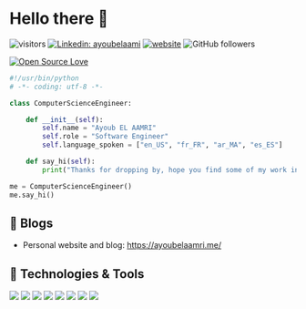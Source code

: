 # Hello there 👋

<!-- [![Twitter Follow](https://img.shields.io/twitter/follow/misteranmol?label=Follow)](https://twitter.com/intent/follow?screen_name=misteranmol) -->
![visitors](https://visitor-badge.laobi.icu/badge?page_id=ayoubelaamri.ayoubelaamri)
[![Linkedin: ayoubelaami](https://img.shields.io/badge/-ayoubelaamri-blue?style=flat-square&logo=Linkedin&logoColor=white&link=https://www.linkedin.com/in/ayoubelaamri/)](https://www.linkedin.com/in/ayoubelaamri/)
[![website](https://img.shields.io/badge/Website-46a2f1.svg?&style=flat-square&logo=Google-Chrome&logoColor=white&link=https://ayoubelaamri.me/)](https://ayoubelaamri.me/)
![GitHub followers](https://img.shields.io/github/followers/ayoubelaamri?label=Follow&style=social)

[![Open Source Love](https://badges.frapsoft.com/os/v1/open-source.svg?v=102)](https://github.com/ellerbrock/open-source-badge/)


```python
#!/usr/bin/python
# -*- coding: utf-8 -*-

class ComputerScienceEngineer:

    def __init__(self):
        self.name = "Ayoub EL AAMRI"
        self.role = "Software Engineer"
        self.language_spoken = ["en_US", "fr_FR", "ar_MA", "es_ES"]

    def say_hi(self):
        print("Thanks for dropping by, hope you find some of my work interesting.")

me = ComputerScienceEngineer()
me.say_hi()
```

## 📝 Blogs

- Personal website and blog: https://ayoubelaamri.me/


## 🔧 Technologies & Tools

![](https://img.shields.io/badge/OS-Linux-informational?style=flat&logo=linux&logoColor=white&color=6aa6f8)
![](https://img.shields.io/badge/Editor-VS_Code-informational?style=flat&logo=visual-studio-code&logoColor=white&color=6aa6f8)
![](https://img.shields.io/badge/Code-Python-informational?style=flat&logo=python&logoColor=white&color=6aa6f8)
![](https://img.shields.io/badge/Code-JavaScript-informational?style=flat&logo=javascript&logoColor=white&color=6aa6f8)
![](https://img.shields.io/badge/Code-React-informational?style=flat&logo=react&logoColor=white&color=6aa6f8)
![](https://img.shields.io/badge/Shell-Bash-informational?style=flat&logo=gnu-bash&logoColor=white&color=6aa6f8)
![](https://img.shields.io/badge/Tools-PostgreSQL-informational?style=flat&logo=postgresql&logoColor=white&color=6aa6f8)
![](https://img.shields.io/badge/Tools-Docker-informational?style=flat&logo=docker&logoColor=white&color=6aa6f8)


<!-- ### A little more about me...  

```javascript
const anmol = {
    pronouns: "He" | "Him",
    code: ["Javascript", "Python", "Java", "C#", "PHP"],
    askMeAbout: ["web dev", "data analysis", "machine learning"],
    technologies: {
        backEnd: {
            js: ["node", "expressjs"],
            python: ["flask", "django"],
            java: ["spring"],
            php: ["lravel],
        },
        frontEnd: {
            js: ["reactjs", "vuejs"],
            css: ["Bootstrap"],
        },
        Desktop: {
            java: ["javaFx", "swing"],
        },
        devOps: ["AWS", "Docker🐳"],
        databases: ["mongodb", "MySql", "postgresql"],
        misc: ["Firebase", "Socket.IO", "selenium", "open-cv", "php", "SuiteApp"]
    },
    architecture: ["Serverless Architecture", "Progressive web applications", "Single page applications"],
    currentFocus: "Machine Learning",
    funFact: "There are two ways to write error-free programs; only the third one works"
};
```
 -->

